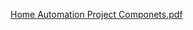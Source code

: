 [Home Automation Project Componets.pdf](https://github.com/user-attachments/files/21087360/Home.Automation.Project.Componets.pdf)
